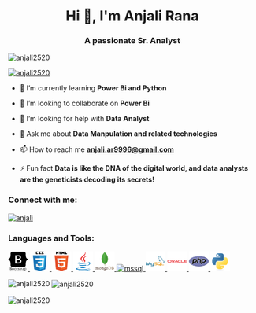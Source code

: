 <h1 align="center">Hi 👋, I'm Anjali Rana</h1>
<h3 align="center">A passionate Sr. Analyst</h3>

<p align="left"> <img src="https://komarev.com/ghpvc/?username=anjali2520&label=Profile%20views&color=0e75b6&style=flat" alt="anjali2520" /> </p>

<p align="left"> <a href="https://github.com/ryo-ma/github-profile-trophy"><img src="https://github-profile-trophy.vercel.app/?username=anjali2520" alt="anjali2520" /></a> </p>

- 🌱 I’m currently learning **Power Bi and Python**

- 👯 I’m looking to collaborate on **Power Bi**

- 🤝 I’m looking for help with **Data Analyst**

- 💬 Ask me about **Data Manpulation and related technologies**

- 📫 How to reach me **anjali.ar9996@gmail.com**

- ⚡ Fun fact **Data is like the DNA of the digital world, and data analysts are the geneticists decoding its secrets!**

<h3 align="left">Connect with me:</h3>
<p align="left">
<a href="https://linkedin.com/in/anjali" target="blank"><img align="center" src="https://raw.githubusercontent.com/rahuldkjain/github-profile-readme-generator/master/src/images/icons/Social/linked-in-alt.svg" alt="anjali" height="30" width="40" /></a>
</p>

<h3 align="left">Languages and Tools:</h3>
<p align="left"> <a href="https://getbootstrap.com" target="_blank" rel="noreferrer"> <img src="https://raw.githubusercontent.com/devicons/devicon/master/icons/bootstrap/bootstrap-plain-wordmark.svg" alt="bootstrap" width="40" height="40"/> </a> <a href="https://www.w3schools.com/css/" target="_blank" rel="noreferrer"> <img src="https://raw.githubusercontent.com/devicons/devicon/master/icons/css3/css3-original-wordmark.svg" alt="css3" width="40" height="40"/> </a> <a href="https://www.w3.org/html/" target="_blank" rel="noreferrer"> <img src="https://raw.githubusercontent.com/devicons/devicon/master/icons/html5/html5-original-wordmark.svg" alt="html5" width="40" height="40"/> </a> <a href="https://www.java.com" target="_blank" rel="noreferrer"> <img src="https://raw.githubusercontent.com/devicons/devicon/master/icons/java/java-original.svg" alt="java" width="40" height="40"/> </a> <a href="https://www.mongodb.com/" target="_blank" rel="noreferrer"> <img src="https://raw.githubusercontent.com/devicons/devicon/master/icons/mongodb/mongodb-original-wordmark.svg" alt="mongodb" width="40" height="40"/> </a> <a href="https://www.microsoft.com/en-us/sql-server" target="_blank" rel="noreferrer"> <img src="https://www.svgrepo.com/show/303229/microsoft-sql-server-logo.svg" alt="mssql" width="40" height="40"/> </a> <a href="https://www.mysql.com/" target="_blank" rel="noreferrer"> <img src="https://raw.githubusercontent.com/devicons/devicon/master/icons/mysql/mysql-original-wordmark.svg" alt="mysql" width="40" height="40"/> </a> <a href="https://www.oracle.com/" target="_blank" rel="noreferrer"> <img src="https://raw.githubusercontent.com/devicons/devicon/master/icons/oracle/oracle-original.svg" alt="oracle" width="40" height="40"/> </a> <a href="https://www.php.net" target="_blank" rel="noreferrer"> <img src="https://raw.githubusercontent.com/devicons/devicon/master/icons/php/php-original.svg" alt="php" width="40" height="40"/> </a> <a href="https://www.python.org" target="_blank" rel="noreferrer"> <img src="https://raw.githubusercontent.com/devicons/devicon/master/icons/python/python-original.svg" alt="python" width="40" height="40"/> </a> </p>

<p><img align="left" src="https://github-readme-stats.vercel.app/api/top-langs?username=anjali2520&show_icons=true&locale=en&layout=compact" alt="anjali2520" /></p>

<p>&nbsp;<img align="center" src="https://github-readme-stats.vercel.app/api?username=anjali2520&show_icons=true&locale=en" alt="anjali2520" /></p>

<p><img align="center" src="https://github-readme-streak-stats.herokuapp.com/?user=anjali2520&" alt="anjali2520" /></p>

